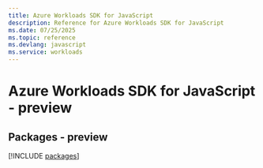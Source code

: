 ```yaml
---
title: Azure Workloads SDK for JavaScript
description: Reference for Azure Workloads SDK for JavaScript
ms.date: 07/25/2025
ms.topic: reference
ms.devlang: javascript
ms.service: workloads
---
```

# Azure Workloads SDK for JavaScript - preview
## Packages - preview
[!INCLUDE [packages](workloads-index.md)]